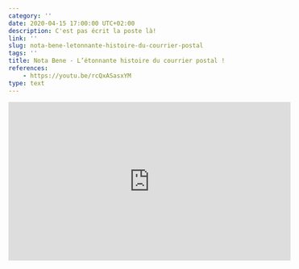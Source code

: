 ```yaml
---
category: ''
date: 2020-04-15 17:00:00 UTC+02:00
description: C'est pas écrit la poste là!
link: ''
slug: nota-bene-letonnante-histoire-du-courrier-postal
tags: ''
title: Nota Bene - L’étonnante histoire du courrier postal !
references:
    - https://youtu.be/rcQxASasxYM
type: text
---
```


<iframe width="560" height="315" src="https://www.youtube-nocookie.com/embed/rcQxASasxYM" frameborder="0" allow="accelerometer; autoplay; encrypted-media; gyroscope; picture-in-picture" allowfullscreen></iframe>